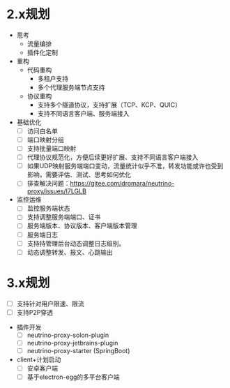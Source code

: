 # 2.x规划
- 思考
  - 流量编排
  - 插件化定制
- 重构
  - 代码重构
    - 多租户支持
    - 多个代理服务端节点支持
  - 协议重构
    - 支持多个隧道协议，支持扩展（TCP、KCP、QUIC）
    - 支持不同语言客户端、服务端接入
- 基础优化
  - [ ] 访问白名单
  - [ ] 端口映射分组
  - [ ] 支持批量端口映射
  - [ ] 代理协议规范化，方便后续更好扩展、支持不同语言客户端接入
  - [ ] 如果UDP映射服务端端口变动，流量统计似乎不准，转发功能或许也受到影响，需要评估、测试、思考如何优化
  - [ ] 排查解决问题：https://gitee.com/dromara/neutrino-proxy/issues/I7LGLB
- 监控运维
  - [ ] 监控服务端状态
  - [ ] 支持调整服务端端口、证书
  - [ ] 服务端版本、协议版本、客户端版本管理
  - [ ] 服务端日志
  - [ ] 支持持管理后台动态调整日志级别。
  - [ ] 动态调整转发、报文、心跳输出

# 3.x规划
- [ ] 支持针对用户限速、限流
- [ ] 支持P2P穿透
- 插件开发
  - [ ] neutrino-proxy-solon-plugin
  - [ ] neutrino-proxy-jetbrains-plugin
  - [ ] neutrino-proxy-starter (SpringBoot)
- client+计划启动
  - [ ] 安卓客户端
  - [ ] 基于electron-egg的多平台客户端
